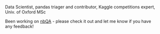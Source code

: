 Data Scientist, pandas triager and contributor, Kaggle competitions expert, Univ. of Oxford MSc

Been working on [nbQA](https://github.com/nbQA-dev/nbQA) - please check it out and let me know if you have any feedback!
